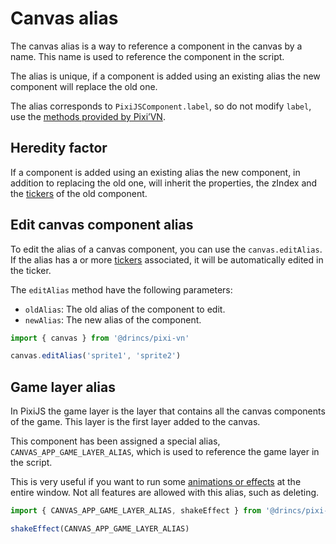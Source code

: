 # Canvas alias

The canvas alias is a way to reference a component in the canvas by a name. This name is used to reference the component in the script.

The alias is unique, if a component is added using an existing alias the new component will replace the old one.

The alias corresponds to `PixiJSComponent.label`, so do not modify `label`, use the [methods provided by Pixi’VN](/start/canvas-functions.md).

## Heredity factor

If a component is added using an existing alias the new component, in addition to replacing the old one, will inherit the properties, the zIndex and the [tickers](/start/canvas-tickers.md) of the old component.

<sandbox
  template="6yql5k"
  entry="/src/ink/start.ink,/src/utils/assets-utility.ts"
/>

## Edit canvas component alias

To edit the alias of a canvas component, you can use the `canvas.editAlias`. If the alias has a or more [tickers](/start/canvas-tickers.md) associated, it will be automatically edited in the ticker.

The `editAlias` method have the following parameters:

* `oldAlias`: The old alias of the component to edit.
* `newAlias`: The new alias of the component.

```typescript
import { canvas } from '@drincs/pixi-vn'

canvas.editAlias('sprite1', 'sprite2')
```

## Game layer alias

In PixiJS the game layer is the layer that contains all the canvas components of the game. This layer is the first layer added to the canvas.

This component has been assigned a special alias, `CANVAS_APP_GAME_LAYER_ALIAS`, which is used to reference the game layer in the script.

This is very useful if you want to run some [animations or effects](/start/canvas-animations-effects.md) at the entire window. Not all features are allowed with this alias, such as deleting.

```typescript
import { CANVAS_APP_GAME_LAYER_ALIAS, shakeEffect } from '@drincs/pixi-vn'

shakeEffect(CANVAS_APP_GAME_LAYER_ALIAS)
```
